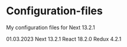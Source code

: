 # Configuration-files
My configuration files for Next 13.2.1

01.03.2023
Next 13.2.1
React 18.2.0
Redux 4.2.1
